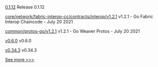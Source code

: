 
[0.1.12](https://github.com/hyperledger/indy-sdk-react-native/releases/tag/0.1.12) Release 0.1.12

[core/network/fabric-interop-cc/contracts/interop/v1.2.1](https://github.com/hyperledger-labs/weaver-dlt-interoperability/releases/tag/core/network/fabric-interop-cc/contracts/interop/v1.2.1) v1.2.1 - Go Fabric Interop Chaincode - July 20 2021

[common/protos-go/v1.2.1](https://github.com/hyperledger-labs/weaver-dlt-interoperability/releases/tag/common/protos-go/v1.2.1) v1.2.1 - Go Weaver Protos - July 20 2021

[v0.6.0](https://github.com/hyperledger/cactus/releases/tag/v0.6.0) v0.6.0

[v0.34.3](https://github.com/hyperledger/burrow/releases/tag/v0.34.3) v0.34.3


[See more >>>](https://start-here.hyperledger.org/releases)
